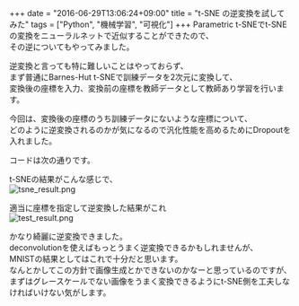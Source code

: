 +++
date = "2016-06-29T13:06:24+09:00"
title = "t-SNE の逆変換を試してみた"
tags = ["Python", "機械学習", "可視化"]
+++
Parametric t-SNEでt-SNEの変換をニューラルネットで近似することができたので、  
その逆についてもやってみました。  

逆変換と言っても特に難しいことはやっておらず、  
まず普通にBarnes-Hut t-SNEで訓練データを2次元に変換して、  
変換後の座標を入力、変換前の座標を教師データとして教師あり学習を行います。  

今回は、変換後の座標のうち訓練データにないような座標について、  
どのように逆変換されるのかが気になるので汎化性能を高めるためにDropoutを入れました。  

コードは次の通りです。  
<script src="https://gist.github.com/zaburo-ch/591fd26eda1236a1721f5be5eb06ce6a.js"></script>  

t-SNEの結果がこんな感じで、  
![tsne_result.png](/images/tsne-decode-img01.png)  

適当に座標を指定して逆変換した結果がこれ  
![test_result.png](/images/tsne-decode-img02.png)  

かなり綺麗に逆変換できました。  
deconvolutionを使えばもっとうまく逆変換できるかもしれませんが、  
MNISTの結果としてはこれで十分だと思います。  
なんとかしてこの方針で画像生成とかできないのかなーと思っているのですが、  
まずはグレースケールでない画像をうまく変換できるようにt-SNE側を工夫しなければいけない気がします。  
